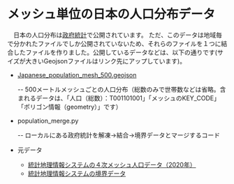 # メッシュ単位の日本の人口分布データ
　日本の人口分布は[政府統計](https://www.e-stat.go.jp/gis/statmap-search?page=1&type=1&toukeiCode=00200521)で公開されています。
ただ、このデータは地域毎で分かれたファイルでしか公開されていないため、それらのファイルを１つに結合したファイルを作りました。公開しているデータなどは、以下の通りです(サイズが大きいGeojsonファイルはリンク先にアップしています)。

- [Japanese_population_mesh_500.geojson](https://www.dropbox.com/scl/fi/iegx4bsnql1n1ftn1on52/Japanese_population_mesh_500.geojson?dl=0&rlkey=odb8bqn2ebkezn6empj8iyumf)

  -- 500メートルメッシュごとの人口分布（総数のみで世帯数などは省略。含まれるデータは、「人口（総数）：T001101001」「メッシュのKEY_CODE」「ポリゴン情報（geometry）」です）
- population_merge.py

   -- ローカルにある政府統計を解凍→結合→境界データとマージするコード
- 元データ
  - [統計地理情報システムの４次メッシュ人口データ（2020年）](https://www.e-stat.go.jp/gis/statmap-search?page=1&type=1&toukeiCode=00200521&toukeiYear=2020&aggregateUnit=H&serveyId=H002005112020&statsId=T001101)
  - [統計地理情報システムの境界データ](https://www.e-stat.go.jp/gis/statmap-search?page=1&type=2&aggregateUnitForBoundary=H&coordsys=1&format=shape)
